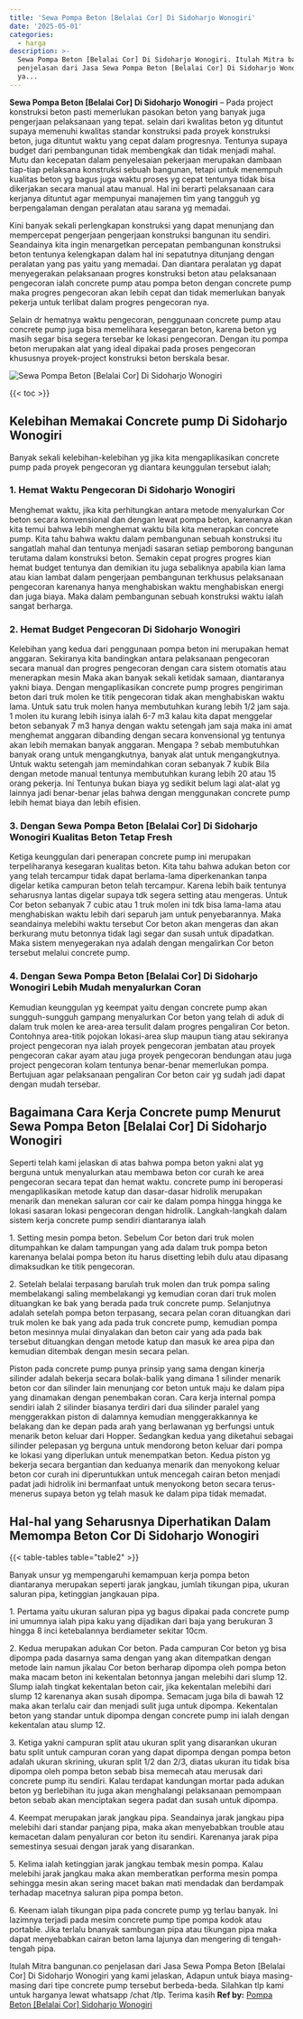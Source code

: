 ```yaml
---
title: 'Sewa Pompa Beton [Belalai Cor] Di Sidoharjo Wonogiri'
date: '2025-05-01'
categories:
  - harga
description: >-
  Sewa Pompa Beton [Belalai Cor] Di Sidoharjo Wonogiri. Itulah Mitra bangunan.co
  penjelasan dari Jasa Sewa Pompa Beton [Belalai Cor] Di Sidoharjo Wonogiri
  ya...
---
```


**Sewa Pompa Beton \[Belalai Cor\] Di Sidoharjo Wonogiri** – Pada project konstruksi beton pasti memerlukan pasokan beton yang banyak juga pengerjaan pelaksanaan yang tepat. selain dari kwalitas beton yg dituntut supaya memenuhi kwalitas standar konstruksi pada proyek konstruksi beton, juga dituntut waktu yang cepat dalam progresnya. Tentunya supaya budget dari pembangunan tidak membengkak dan tidak menjadi mahal. Mutu dan kecepatan dalam penyelesaian pekerjaan merupakan dambaan tiap-tiap pelaksana konstruksi sebuah bangunan, tetapi untuk menempuh kualitas beton yg bagus juga waktu proses yg cepat tentunya tidak bisa dikerjakan secara manual atau manual. Hal ini berarti pelaksanaan cara kerjanya dituntut agar mempunyai manajemen tim yang tangguh yg berpengalaman dengan peralatan atau sarana yg memadai.

Kini banyak sekali perlengkapan konstruksi yang dapat menunjang dan mempercepat pengerjaan pengerjaan konstruksi bangunan itu sendiri. Seandainya kita ingin menargetkan percepatan pembangunan konstruksi beton tentunya kelengkapan dalam hal ini sepatutnya ditunjang dengan peralatan yang pas yaitu yang memadai. Dan diantara peralatan yg dapat menyegerakan pelaksanaan progres konstruksi beton atau pelaksanaan pengecoran ialah concrete pump atau pompa beton dengan concrete pump maka progres pengecoran akan lebih cepat dan tidak memerlukan banyak pekerja untuk terlibat dalam progres pengecoran nya.

Selain dr hematnya waktu pengecoran, penggunaan concrete pump atau concrete pump juga bisa memelihara kesegaran beton, karena beton yg masih segar bisa segera tersebar ke lokasi pengecoran. Dengan itu pompa beton merupakan alat yang ideal dipakai pada proses pengecoran khususnya proyek-project konstruksi beton berskala besar.

![Sewa Pompa Beton [Belalai Cor] Di Sidoharjo Wonogiri](/images/sewa-concrete-pump-17.png)

{{< toc >}}

## Kelebihan Memakai Concrete pump Di Sidoharjo Wonogiri

Banyak sekali kelebihan-kelebihan yg jika kita mengaplikasikan concrete pump pada proyek pengecoran yg diantara keunggulan tersebut ialah;

### 1\. Hemat Waktu Pengecoran Di Sidoharjo Wonogiri

Menghemat waktu, jika kita perhitungkan antara metode menyalurkan Cor beton secara konvensional dan dengan lewat pompa beton, karenanya akan kita temui bahwa lebih menghemat waktu bila kita menerapkan concrete pump. Kita tahu bahwa waktu dalam pembangunan sebuah konstruksi itu sangatlah mahal dan tentunya menjadi sasaran setiap pemborong bangunan terutama dalam konstruksi beton. Semakin cepat progres progres kian hemat budget tentunya dan demikian itu juga sebaliknya apabila kian lama atau kian lambat dalam pengerjaan pembangunan terkhusus pelaksanaan pengecoran karenanya hanya menghabiskan waktu menghabiskan energi dan juga biaya. Maka dalam pembangunan sebuah konstruksi waktu ialah sangat berharga.

### 2\. Hemat Budget Pengecoran Di Sidoharjo Wonogiri

Kelebihan yang kedua dari penggunaan pompa beton ini merupakan hemat anggaran. Sekiranya kita bandingkan antara pelaksanaan pengecoran secara manual dan progres pengecoran dengan cara sistem otomatis atau menerapkan mesin Maka akan banyak sekali ketidak samaan, diantaranya yakni biaya. Dengan mengaplikasikan concrete pump progres pengiriman beton dari truk molen ke titik pengecoran tidak akan menghabiskan waktu lama. Untuk satu truk molen hanya membutuhkan kurang lebih 1/2 jam saja. 1 molen itu kurang lebih isinya ialah 6-7 m3 kalau kita dapat menggelar beton sebanyak 7 m3 hanya dengan waktu setengah jam saja maka ini amat menghemat anggaran dibanding dengan secara konvensional yg tentunya akan lebih memakan banyak anggaran. Mengapa ? sebab membutuhkan banyak orang untuk mengangkutnya, banyak alat untuk mengangkutnya. Untuk waktu setengah jam memindahkan coran sebanyak 7 kubik Bila dengan metode manual tentunya membutuhkan kurang lebih 20 atau 15 orang pekerja. Ini Tentunya bukan biaya yg sedikit belum lagi alat-alat yg lainnya jadi benar-benar jelas bahwa dengan menggunakan concrete pump lebih hemat biaya dan lebih efisien.

### 3\. Dengan Sewa Pompa Beton \[Belalai Cor\] Di Sidoharjo Wonogiri Kualitas Beton Tetap Fresh

Ketiga keunggulan dari penerapan concrete pump ini merupakan terpeliharanya kesegaran kualitas beton. Kita tahu bahwa adukan beton cor yang telah tercampur tidak dapat berlama-lama diperkenankan tanpa digelar ketika campuran beton telah tercampur. Karena lebih baik tentunya seharusnya lantas digelar supaya tdk segera setting atau mengeras. Untuk Cor beton sebanyak 7 cubic atau 1 truk molen ini tdk bisa lama-lama atau menghabiskan waktu lebih dari separuh jam untuk penyebarannya. Maka seandainya melebihi waktu tersebut Cor beton akan mengeras dan akan berkurang mutu betonnya tidak lagi segar dan susah untuk dipadatkan. Maka sistem menyegerakan nya adalah dengan mengalirkan Cor beton tersebut melalui concrete pump.

### 4\. Dengan Sewa Pompa Beton \[Belalai Cor\] Di Sidoharjo Wonogiri Lebih Mudah menyalurkan Coran

Kemudian keunggulan yg keempat yaitu dengan concrete pump akan sungguh-sungguh gampang menyalurkan Cor beton yang telah di aduk di dalam truk molen ke area-area tersulit dalam progres pengaliran Cor beton. Contohnya area-titik pojokan lokasi-area slup maupun tiang atau sekiranya project pengecoran nya ialah proyek pengecoran jembatan atau proyek pengecoran cakar ayam atau juga proyek pengecoran bendungan atau juga project pengecoran kolam tentunya benar-benar memerlukan pompa. Bertujuan agar pelaksanaan pengaliran Cor beton cair yg sudah jadi dapat dengan mudah tersebar.

## Bagaimana Cara Kerja Concrete pump Menurut Sewa Pompa Beton \[Belalai Cor\] Di Sidoharjo Wonogiri

Seperti telah kami jelaskan di atas bahwa pompa beton yakni alat yg berguna untuk menyalurkan atau membawa beton cor curah ke area pengecoran secara tepat dan hemat waktu. concrete pump ini beroperasi mengaplikasikan metode katup dan dasar-dasar hidrolik merupakan menarik dan menekan saluran cor cair ke dalam pompa hingga hingga ke lokasi sasaran lokasi pengecoran dengan hidrolik. Langkah-langkah dalam sistem kerja concrete pump sendiri diantaranya ialah

1\. Setting mesin pompa beton. Sebelum Cor beton dari truk molen ditumpahkan ke dalam tampungan yang ada dalam truk pompa beton karenanya belalai pompa beton itu harus disetting lebih dulu atau dipasang dimaksudkan ke titik pengecoran.

2\. Setelah belalai terpasang barulah truk molen dan truk pompa saling membelakangi saling membelakangi yg kemudian coran dari truk molen dituangkan ke bak yang berada pada truk concrete pump. Selanjutnya adalah setelah pompa beton terpasang, secara pelan coran dituangkan dari truk molen ke bak yang ada pada truk concrete pump, kemudian pompa beton mesinnya mulai dinyalakan dan beton cair yang ada pada bak tersebut dituangkan dengan metode katup dan masuk ke area pipa dan kemudian ditembak dengan mesin secara pelan.

Piston pada concrete pump punya prinsip yang sama dengan kinerja silinder adalah bekerja secara bolak-balik yang dimana 1 silinder menarik beton cor dan silinder lain menunjang cor beton untuk maju ke dalam pipa yang dinamakan dengan penembakan coran. Cara kerja internal pompa sendiri ialah 2 silinder biasanya terdiri dari dua silinder paralel yang menggerakkan piston di dalamnya kemudian menggerakkannya ke belakang dan ke depan pada arah yang berlawanan yg berfungsi untuk menarik beton keluar dari Hopper. Sedangkan kedua yang diketahui sebagai silinder pelepasan yg berguna untuk mendorong beton keluar dari pompa ke lokasi yang diperlukan untuk menempatkan beton. Kedua piston yg bekerja secara bergantian dan keduanya menarik dan menyokong keluar beton cor curah ini diperuntukkan untuk mencegah cairan beton menjadi padat jadi hidrolik ini bermanfaat untuk menyokong beton secara terus-menerus supaya beton yg telah masuk ke dalam pipa tidak memadat.

## Hal-hal yang Seharusnya Diperhatikan Dalam Memompa Beton Cor Di Sidoharjo Wonogiri

{{< table-tables table="table2" >}}

Banyak unsur yg mempengaruhi kemampuan kerja pompa beton diantaranya merupakan seperti jarak jangkau, jumlah tikungan pipa, ukuran saluran pipa, ketinggian jangkauan pipa.

1\. Pertama yaitu ukuran saluran pipa yg bagus dipakai pada concrete pump ini umumnya ialah pipa kaku yang dijadikan dari baja yang berukuran 3 hingga 8 inci ketebalannya berdiameter sekitar 10cm.

2\. Kedua merupakan adukan Cor beton. Pada campuran Cor beton yg bisa dipompa pada dasarnya sama dengan yang akan ditempatkan dengan metode lain namun jikalau Cor beton berharap dipompa oleh pompa beton maka macam beton ini kekentalan betonnya jangan melebihi dari slump 12. Slump ialah tingkat kekentalan beton cair, jika kekentalan melebihi dari slump 12 karenanya akan susah dipompa. Semacam juga bila di bawah 12 maka akan terlalu cair dan menjadi sulit juga untuk dipompa. Kekentalan beton yang standar untuk dipompa dengan concrete pump ini ialah dengan kekentalan atau slump 12.

3\. Ketiga yakni campuran split atau ukuran split yang disarankan ukuran batu split untuk campuran coran yang dapat dipompa dengan pompa beton adalah ukuran skrining, ukuran split 1/2 dan 2/3, diatas ukuran itu tidak bisa dipompa oleh pompa beton sebab bisa memecah atau merusak dari concrete pump itu sendiri. Kalau terdapat kandungan mortar pada adukan beton yg berlebihan itu juga akan menghalangi pelaksanaan pemompaan beton sebab akan menciptakan segera padat dan susah untuk dipompa.

4\. Keempat merupakan jarak jangkau pipa. Seandainya jarak jangkau pipa melebihi dari standar panjang pipa, maka akan menyebabkan trouble atau kemacetan dalam penyaluran cor beton itu sendiri. Karenanya jarak pipa semestinya sesuai dengan jarak yang disarankan.

5\. Kelima ialah ketinggian jarak jangkau tembak mesin pompa. Kalau melebihi jarak jangkau maka akan memberatkan performa mesin pompa sehingga mesin akan sering macet bakan mati mendadak dan berdampak terhadap macetnya saluran pipa pompa beton.

6\. Keenam ialah tikungan pipa pada concrete pump yg terlau banyak. Ini lazimnya terjadi pada mesim concrete pump tipe pompa kodok atau portable. Jika terlalu bnanyak sambungan pipa atau tikungan pipa maka dapat menyebabkan cairan beton lama lajunya dan mengering di tengah-tengah pipa.

Itulah Mitra bangunan.co penjelasan dari Jasa Sewa Pompa Beton \[Belalai Cor\] Di Sidoharjo Wonogiri yang kami jelaskan, Adapun untuk biaya masing-masing dari tipe concrete pump tersebut berbeda-beda. Silahkan tlp kami untuk harganya lewat whatsapp /chat /tlp. Terima kasih
**Ref by:** [Pompa Beton [Belalai Cor] Sidoharjo Wonogiri](https://id.wikipedia.org/wiki/Pompa)
